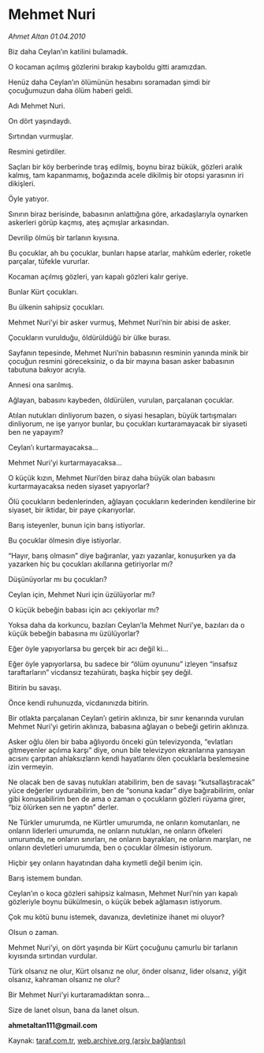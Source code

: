 # Mehmet Nuri

*Ahmet Altan 01.04.2010*

<div class="yazi"><p>Biz daha Ceylan’ın katilini bulamadık.</p>
<p>O kocaman açılmış gözlerini bırakıp kayboldu gitti aramızdan.</p>
<p>Henüz daha Ceylan’ın ölümünün hesabını soramadan şimdi bir çocuğumuzun daha ölüm haberi geldi.</p>
<p>Adı Mehmet Nuri.</p>
<p>On dört yaşındaydı.</p>
<p>Sırtından vurmuşlar.</p>
<p>Resmini getirdiler.</p>
<p>Saçları bir köy berberinde tıraş edilmiş, boynu biraz bükük, gözleri aralık kalmış, tam kapanmamış, boğazında acele dikilmiş bir otopsi yarasının iri dikişleri.</p>
<p>Öyle yatıyor.</p>
<p>Sınırın biraz berisinde, babasının anlattığına göre, arkadaşlarıyla oynarken askerleri görüp kaçmış, ateş açmışlar arkasından.</p>
<p>Devrilip ölmüş bir tarlanın kıyısına.</p>
<p>Bu çocuklar, ah bu çocuklar, bunları hapse atarlar, mahkûm ederler, roketle parçalar, tüfekle vururlar.</p>
<p>Kocaman açılmış gözleri, yarı kapalı gözleri kalır geriye.</p>
<p>Bunlar Kürt çocukları.</p>
<p>Bu ülkenin sahipsiz çocukları.</p>
<p>Mehmet Nuri’yi bir asker vurmuş, Mehmet Nuri’nin bir abisi de asker.</p>
<p>Çocukların vurulduğu, öldürüldüğü bir ülke burası.</p>
<p>Sayfanın tepesinde, Mehmet Nuri’nin babasının resminin yanında minik bir çocuğun resmini göreceksiniz, o da bir mayına basan asker babasının tabutuna bakıyor acıyla.</p>
<p>Annesi ona sarılmış.</p>
<p>Ağlayan, babasını kaybeden, öldürülen, vurulan, parçalanan çocuklar.</p>
<p>Atılan nutukları dinliyorum bazen, o siyasi hesapları, büyük tartışmaları dinliyorum, ne işe yarıyor bunlar, bu çocukları kurtaramayacak bir siyaseti ben ne yapayım?</p>
<p>Ceylan’ı kurtarmayacaksa...</p>
<p>Mehmet Nuri’yi kurtarmayacaksa...</p>
<p>O küçük kızın, Mehmet Nuri’den biraz daha büyük olan babasını kurtarmayacaksa neden siyaset yapıyorlar?</p>
<p>Ölü çocukların bedenlerinden, ağlayan çocukların kederinden kendilerine bir siyaset, bir iktidar, bir paye çıkarıyorlar.</p>
<p>Barış isteyenler, bunun için barış istiyorlar.</p>
<p>Bu çocuklar ölmesin diye istiyorlar.</p>
<p>“Hayır, barış olmasın” diye bağıranlar, yazı yazanlar, konuşurken ya da yazarken hiç bu çocukları akıllarına getiriyorlar mı?</p>
<p>Düşünüyorlar mı bu çocukları?</p>
<p>Ceylan için, Mehmet Nuri için üzülüyorlar mı?</p>
<p>O küçük bebeğin babası için acı çekiyorlar mı?</p>
<p>Yoksa daha da korkuncu, bazıları Ceylan’la Mehmet Nuri’ye, bazıları da o küçük bebeğin babasına mı üzülüyorlar?</p>
<p>Eğer öyle yapıyorlarsa bu gerçek bir acı değil ki...</p>
<p>Eğer öyle yapıyorlarsa, bu sadece bir “ölüm oyununu” izleyen “insafsız taraftarların” vicdansız tezahüratı, başka hiçbir şey değil.</p>
<p>Bitirin bu savaşı.</p>
<p>Önce kendi ruhunuzda, vicdanınızda bitirin.</p>
<p>Bir otlakta parçalanan Ceylan’ı getirin aklınıza, bir sınır kenarında vurulan Mehmet Nuri’yi getirin aklınıza, babasına ağlayan o bebeği getirin aklınıza.</p>
<p>Asker oğlu ölen bir baba ağlıyordu önceki gün televizyonda, “evlatları gitmeyenler açılıma karşı” diye, onun bile televizyon ekranlarına yansıyan acısını çarpıtan ahlaksızların kendi hayatlarını ölen çocuklarla beslemesine izin vermeyin.</p>
<p>Ne olacak ben de savaş nutukları atabilirim, ben de savaşı “kutsallaştıracak” yüce değerler uydurabilirim, ben de “sonuna kadar” diye bağırabilirim, onlar gibi konuşabilirim ben de ama o zaman o çocukların gözleri rüyama girer, “biz ölürken sen ne yaptın” derler.</p>
<p>Ne Türkler umurumda, ne Kürtler umurumda, ne onların komutanları, ne onların liderleri umurumda, ne onların nutukları, ne onların öfkeleri umurumda, ne onların sınırları, ne onların bayrakları, ne onların marşları, ne onların devletleri umurumda, ben o çocuklar ölmesin istiyorum.</p>
<p>Hiçbir şey onların hayatından daha kıymetli değil benim için.</p>
<p>Barış istemem bundan.</p>
<p>Ceylan’ın o koca gözleri sahipsiz kalmasın, Mehmet Nuri’nin yarı kapalı gözleriyle boynu bükülmesin, o küçük bebek ağlamasın istiyorum.</p>
<p>Çok mu kötü bunu istemek, davanıza, devletinize ihanet mi oluyor?</p>
<p>Olsun o zaman.</p>
<p>Mehmet Nuri’yi, on dört yaşında bir Kürt çocuğunu çamurlu bir tarlanın kıyısında sırtından vurdular.</p>
<p>Türk olsanız ne olur, Kürt olsanız ne olur, önder olsanız, lider olsanız, yiğit olsanız, kahraman olsanız ne olur?</p>
<p>Bir Mehmet Nuri’yi kurtaramadıktan sonra...</p>
<p>Size de lanet olsun, bana da lanet olsun.</p>
<p><b>ahmetaltan111@gmail.com</b></p></div>

Kaynak: [taraf.com.tr](http://www.taraf.com.tr:80/makale/10701.htm), [web.archive.org (arşiv bağlantısı)](http://web.archive.org/web/20100404073648/http://www.taraf.com.tr:80/makale/10701.htm)
